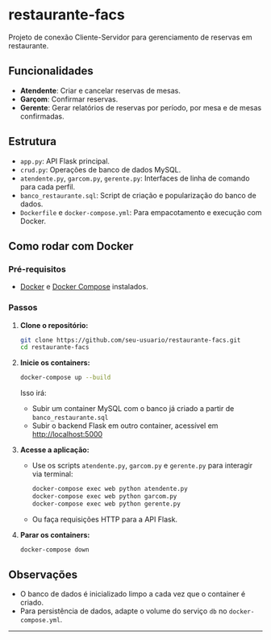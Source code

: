 # restaurante-facs

Projeto de conexão Cliente-Servidor para gerenciamento de reservas em restaurante.

## Funcionalidades

- **Atendente**: Criar e cancelar reservas de mesas.
- **Garçom**: Confirmar reservas.
- **Gerente**: Gerar relatórios de reservas por período, por mesa e de mesas confirmadas.

## Estrutura

- `app.py`: API Flask principal.
- `crud.py`: Operações de banco de dados MySQL.
- `atendente.py`, `garcom.py`, `gerente.py`: Interfaces de linha de comando para cada perfil.
- `banco_restaurante.sql`: Script de criação e popularização do banco de dados.
- `Dockerfile` e `docker-compose.yml`: Para empacotamento e execução com Docker.

## Como rodar com Docker

### Pré-requisitos

- [Docker](https://www.docker.com/) e [Docker Compose](https://docs.docker.com/compose/) instalados.

### Passos

1. **Clone o repositório:**
   ```sh
   git clone https://github.com/seu-usuario/restaurante-facs.git
   cd restaurante-facs
   ```

2. **Inicie os containers:**
   ```sh
   docker-compose up --build
   ```

   Isso irá:
   - Subir um container MySQL com o banco já criado a partir de `banco_restaurante.sql`
   - Subir o backend Flask em outro container, acessível em [http://localhost:5000](http://localhost:5000)

3. **Acesse a aplicação:**
   - Use os scripts `atendente.py`, `garcom.py` e `gerente.py` para interagir via terminal:
     ```sh
     docker-compose exec web python atendente.py
     docker-compose exec web python garcom.py
     docker-compose exec web python gerente.py
     ```

   - Ou faça requisições HTTP para a API Flask.

4. **Parar os containers:**
   ```sh
   docker-compose down
   ```

## Observações

- O banco de dados é inicializado limpo a cada vez que o container é criado.
- Para persistência de dados, adapte o volume do serviço `db` no `docker-compose.yml`.

---
